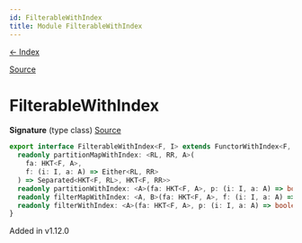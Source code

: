 ```yaml
---
id: FilterableWithIndex
title: Module FilterableWithIndex
---
```


[← Index](.)

[Source](https://github.com/gcanti/fp-ts/blob/master/src/FilterableWithIndex.ts)

# FilterableWithIndex

**Signature** (type class) [Source](https://github.com/gcanti/fp-ts/blob/master/src/FilterableWithIndex.ts#L19-L27)

```ts
export interface FilterableWithIndex<F, I> extends FunctorWithIndex<F, I>, Filterable<F> {
  readonly partitionMapWithIndex: <RL, RR, A>(
    fa: HKT<F, A>,
    f: (i: I, a: A) => Either<RL, RR>
  ) => Separated<HKT<F, RL>, HKT<F, RR>>
  readonly partitionWithIndex: <A>(fa: HKT<F, A>, p: (i: I, a: A) => boolean) => Separated<HKT<F, A>, HKT<F, A>>
  readonly filterMapWithIndex: <A, B>(fa: HKT<F, A>, f: (i: I, a: A) => Option<B>) => HKT<F, B>
  readonly filterWithIndex: <A>(fa: HKT<F, A>, p: (i: I, a: A) => boolean) => HKT<F, A>
}
```

Added in v1.12.0
